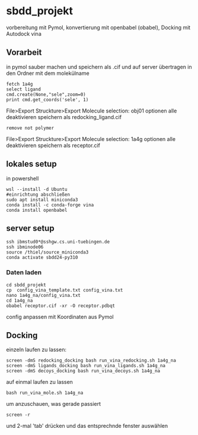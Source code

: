 # sbdd_projekt

vorbereitung mit Pymol,
konvertierung mit openbabel (obabel),
Docking mit Autodock vina


## Vorarbeit
in pymol sauber machen und speichern als .cif und auf server übertragen in den Ordner mit dem molekülname
```
fetch 1a4g
select ligand
cmd.create(None,"sele",zoom=0)
print cmd.get_coords('sele', 1)
```
File>Export Struckture>Export Molecule
selection: obj01
optionen alle deaktivieren
speichern als redocking_ligand.cif
```
remove not polymer
```
File>Export Struckture>Export Molecule
selection: 1a4g
optionen alle deaktivieren
speichern als receptor.cif

## lokales setup
in powershell
```
wsl --install -d Ubuntu
#einrichtung abschließen
sudo apt install miniconda3
conda install -c conda-forge vina
conda install openbabel
```

## server setup
```
ssh ibmstud0*@sshgw.cs.uni-tuebingen.de
ssh ibminode06
source /thiel/source_miniconda3
conda activate sbdd24-py310
```

### Daten laden
```
cd sbdd_projekt
cp  config_vina_template.txt config_vina.txt 
nano 1a4g_na/config_vina.txt
cd 1a4g_na
obabel receptor.cif -xr -O receptor.pdbqt
```



config anpassen mit Koordinaten aus Pymol

## Docking
einzeln laufen zu lassen:
```
screen -dmS redocking_docking bash run_vina_redocking.sh 1a4g_na
screen -dmS ligands_docking bash run_vina_ligands.sh 1a4g_na
screen -dmS decoys_docking bash run_vina_decoys.sh 1a4g_na
```

auf einmal laufen zu lassen
```
bash run_vina_mole.sh 1a4g_na
```

um anzuschauen, was gerade passiert
```
screen -r
```
und 2-mal 'tab' drücken und das entsprechnde fenster auswählen

